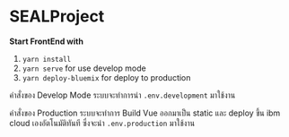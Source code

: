 # SEALProject

**Start FrontEnd with**
1. ``` yarn install ```
2. ``` yarn serve ``` for use develop mode
3. ``` yarn deploy-bluemix ``` for deploy to production

คำสั่งของ Develop Mode ระบบจะทำการนำ ``` .env.development ``` มาใช้งาน

คำสั่งของ Production ระบบจะทำการ Build Vue ออกมาเป็น static และ deploy ขึ้น ibm cloud เองอัตโนมัติทันที ซึ่งจะนำ ``` .env.production ``` มาใช้งาน
